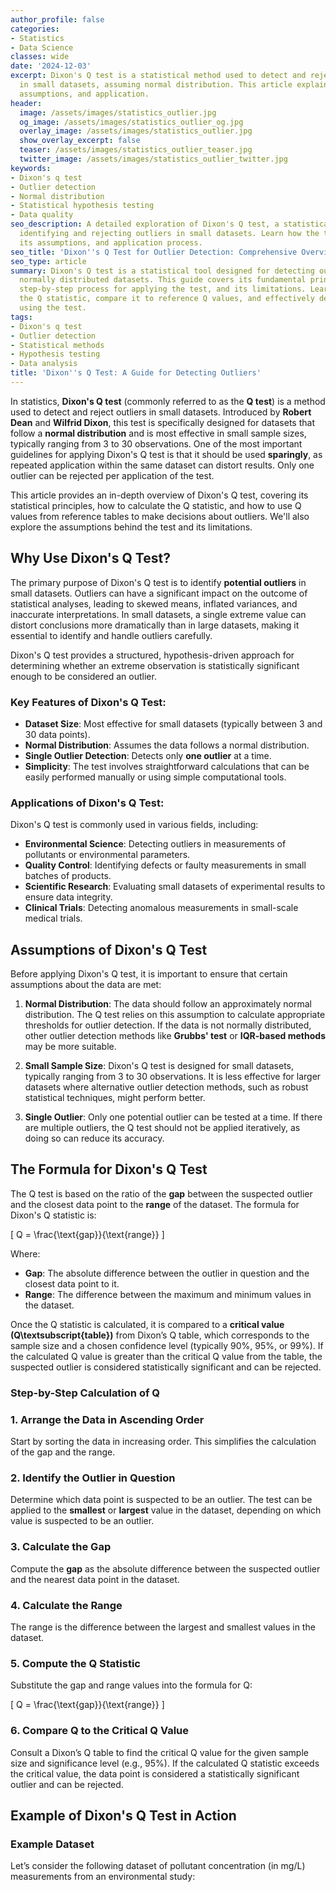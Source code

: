 ```yaml
---
author_profile: false
categories:
- Statistics
- Data Science
classes: wide
date: '2024-12-03'
excerpt: Dixon's Q test is a statistical method used to detect and reject outliers
  in small datasets, assuming normal distribution. This article explains its mechanics,
  assumptions, and application.
header:
  image: /assets/images/statistics_outlier.jpg
  og_image: /assets/images/statistics_outlier_og.jpg
  overlay_image: /assets/images/statistics_outlier.jpg
  show_overlay_excerpt: false
  teaser: /assets/images/statistics_outlier_teaser.jpg
  twitter_image: /assets/images/statistics_outlier_twitter.jpg
keywords:
- Dixon's q test
- Outlier detection
- Normal distribution
- Statistical hypothesis testing
- Data quality
seo_description: A detailed exploration of Dixon's Q test, a statistical method for
  identifying and rejecting outliers in small datasets. Learn how the test works,
  its assumptions, and application process.
seo_title: 'Dixon''s Q Test for Outlier Detection: Comprehensive Overview and Application'
seo_type: article
summary: Dixon's Q test is a statistical tool designed for detecting outliers in small,
  normally distributed datasets. This guide covers its fundamental principles, the
  step-by-step process for applying the test, and its limitations. Learn how to calculate
  the Q statistic, compare it to reference Q values, and effectively detect outliers
  using the test.
tags:
- Dixon's q test
- Outlier detection
- Statistical methods
- Hypothesis testing
- Data analysis
title: 'Dixon''s Q Test: A Guide for Detecting Outliers'
---
```


In statistics, **Dixon's Q test** (commonly referred to as the **Q test**) is a method used to detect and reject outliers in small datasets. Introduced by **Robert Dean** and **Wilfrid Dixon**, this test is specifically designed for datasets that follow a **normal distribution** and is most effective in small sample sizes, typically ranging from 3 to 30 observations. One of the most important guidelines for applying Dixon's Q test is that it should be used **sparingly**, as repeated application within the same dataset can distort results. Only one outlier can be rejected per application of the test.

This article provides an in-depth overview of Dixon's Q test, covering its statistical principles, how to calculate the Q statistic, and how to use Q values from reference tables to make decisions about outliers. We'll also explore the assumptions behind the test and its limitations.

## Why Use Dixon's Q Test?

The primary purpose of Dixon's Q test is to identify **potential outliers** in small datasets. Outliers can have a significant impact on the outcome of statistical analyses, leading to skewed means, inflated variances, and inaccurate interpretations. In small datasets, a single extreme value can distort conclusions more dramatically than in large datasets, making it essential to identify and handle outliers carefully.

Dixon's Q test provides a structured, hypothesis-driven approach for determining whether an extreme observation is statistically significant enough to be considered an outlier.

### Key Features of Dixon's Q Test:
- **Dataset Size**: Most effective for small datasets (typically between 3 and 30 data points).
- **Normal Distribution**: Assumes the data follows a normal distribution.
- **Single Outlier Detection**: Detects only **one outlier** at a time.
- **Simplicity**: The test involves straightforward calculations that can be easily performed manually or using simple computational tools.

### Applications of Dixon's Q Test:
Dixon's Q test is commonly used in various fields, including:
- **Environmental Science**: Detecting outliers in measurements of pollutants or environmental parameters.
- **Quality Control**: Identifying defects or faulty measurements in small batches of products.
- **Scientific Research**: Evaluating small datasets of experimental results to ensure data integrity.
- **Clinical Trials**: Detecting anomalous measurements in small-scale medical trials.

## Assumptions of Dixon's Q Test

Before applying Dixon's Q test, it is important to ensure that certain assumptions about the data are met:

1. **Normal Distribution**: The data should follow an approximately normal distribution. The Q test relies on this assumption to calculate appropriate thresholds for outlier detection. If the data is not normally distributed, other outlier detection methods like **Grubbs' test** or **IQR-based methods** may be more suitable.

2. **Small Sample Size**: Dixon's Q test is designed for small datasets, typically ranging from 3 to 30 observations. It is less effective for larger datasets where alternative outlier detection methods, such as robust statistical techniques, might perform better.

3. **Single Outlier**: Only one potential outlier can be tested at a time. If there are multiple outliers, the Q test should not be applied iteratively, as doing so can reduce its accuracy.

## The Formula for Dixon's Q Test

The Q test is based on the ratio of the **gap** between the suspected outlier and the closest data point to the **range** of the dataset. The formula for Dixon's Q statistic is:

\[
Q = \frac{\text{gap}}{\text{range}}
\]

Where:
- **Gap**: The absolute difference between the outlier in question and the closest data point to it.
- **Range**: The difference between the maximum and minimum values in the dataset.

Once the Q statistic is calculated, it is compared to a **critical value (Q\textsubscript{table})** from Dixon’s Q table, which corresponds to the sample size and a chosen confidence level (typically 90%, 95%, or 99%). If the calculated Q value is greater than the critical Q value from the table, the suspected outlier is considered statistically significant and can be rejected.

### Step-by-Step Calculation of Q

### 1. Arrange the Data in Ascending Order
Start by sorting the data in increasing order. This simplifies the calculation of the gap and the range.

### 2. Identify the Outlier in Question
Determine which data point is suspected to be an outlier. The test can be applied to the **smallest** or **largest** value in the dataset, depending on which value is suspected to be an outlier.

### 3. Calculate the Gap
Compute the **gap** as the absolute difference between the suspected outlier and the nearest data point in the dataset.

### 4. Calculate the Range
The range is the difference between the largest and smallest values in the dataset.

### 5. Compute the Q Statistic
Substitute the gap and range values into the formula for Q:

\[
Q = \frac{\text{gap}}{\text{range}}
\]

### 6. Compare Q to the Critical Q Value
Consult a Dixon’s Q table to find the critical Q value for the given sample size and significance level (e.g., 95%). If the calculated Q statistic exceeds the critical value, the data point is considered a statistically significant outlier and can be rejected.

## Example of Dixon's Q Test in Action

### Example Dataset
Let’s consider the following dataset of pollutant concentration (in mg/L) measurements from an environmental study:
